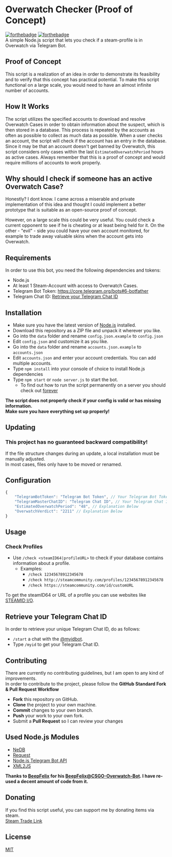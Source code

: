 # Overwatch Checker (Proof of Concept)
[![forthebadge](https://forthebadge.com/images/badges/built-with-love.svg)](https://forthebadge.com)
[![forthebadge](https://forthebadge.com/images/badges/uses-js.svg)](https://forthebadge.com)  
A simple Node.js script that lets you check if a steam-profile is in Overwatch via Telegram Bot.

## Proof of Concept
This script is a realization of an idea in order to demonstrate its feasibility and to verify that this concept has practical potential. To make this script functional on a large scale, you would need to have an almost infinite number of accounts.

## How It Works
The script utilizes the specified accounts to download and resolve Overwatch Cases in order to obtain information about the suspect, which is then stored in a database. This process is repeated by the accounts as often as possible to collect as much data as possible. When a user checks an account, the script will check if the account has an entry in the database. Since it may be that an account doesn't get banned by Overwatch, this script considers only cases within the last `EstimatedOverwatchPeriod` hours as active cases. Always remember that this is a proof of concept and would require millions of accounts to work properly.

## Why should I check if someone has an active Overwatch Case?
Honestly? I dont know. I came across a miserable and private implementation of this idea and thought I could implement a better prototype that is suitable as an open-source proof of concept.  

However, on a large scale this could be very useful. You could check a current opponent to see if he is cheating or at least being held for it. On the other - "evil" - side you could have your own account monitored, for example to trade away valuable skins when the account gets into Overwatch.

## Requirements
In order to use this bot, you need the following dependencies and tokens:
- Node.js
- At least 1 Steam-Account with access to Overwatch Cases.
- Telegram Bot Token: https://core.telegram.org/bots#6-botfather
- Telegram Chat ID: [Retrieve your Telegram Chat ID](#retrieve-your-telegram-chat-id)

## Installation
- Make sure you have the latest version of [Node.js](https://nodejs.org/) installed.
- Download this repository as a ZIP file and unpack it wherever you like.
- Go into the `data` folder and rename `config.json.example` to `config.json`
- Edit `config.json` and customize it as you like.
- Go into the `data` folder and rename `accounts.json.example` to `accounts.json`
- Edit `accounts.json` and enter your account credentials. You can add multiple accounts.
- Type `npm install` into your console of choice to install Node.js dependencies
- Type `npm start` or `node server.js` to start the bot.
  - To find out how to run the script permanently on a server you should check out [forever](https://github.com/foreversd/forever)  
  
**The script does not properly check if your config is valid or has missing information.**  
**Make sure you have everything set up properly!**  

## Updating
### This project has no guaranteed backward compatibility!
If the file structure changes during an update, a local installation must be manually adjusted.  
In most cases, files only have to be moved or renamed.

## Configuration
```Javascript
{
	"TelegramBotToken": "Telegram Bot Token", // Your Telegram Bot Token
	"TelegramMasterChatID": "Telegram Chat ID", // Your Telegram Chat ID
	"EstimatedOverwatchPeriod": "48", // Explanation Below
	"OverwatchVerdict": "2211" // Explanation Below
}
```

## Usage
### Check Profiles
- Use `/check <steamID64|profileURL>` to check if your database contains information about a profile.
  - Examples:
    - `/check 12345678912345678`
	- `/check http://steamcommunity.com/profiles/12345678912345678`
    - `/check https://steamcommunity.com/id/customURL`  

To get the steamID64 or URL of a profile you can use websites like [STEAMID I/O](https://steamid.io/).  

## Retrieve your Telegram Chat ID
In order to retrieve your unique Telegram Chat ID, do as follows:
- `/start` a chat with the [@myidbot](https://telegram.me/myidbot).
- Type `/myid` to get your Telegram Chat ID.

## Contributing
There are currently no contributing guidelines, but I am open to any kind of improvements.  
In order to contribute to the project, please follow the **GitHub Standard Fork & Pull Request Workflow**

- **Fork** this repository on GitHub.
- **Clone** the project to your own machine.
- **Commit** changes to your own branch.
- **Push** your work to your own fork.
- Submit a **Pull Request** so I can review your changes

## Used Node.js Modules
- [NeDB](https://github.com/louischatriot/nedb)
- [Request](https://github.com/request/request)
- [Node.js Telegram Bot API](https://github.com/mast/telegram-bot-api)
- [XML2JS](https://github.com/Leonidas-from-XIV/node-xml2js)

**Thanks to [BeepFelix](https://github.com/BeepFelix) for his [BeepFelix@CSGO-Overwatch-Bot](https://github.com/BeepFelix/CSGO-Overwatch-Bot). I have re-used a decent amount of code from it.**

## Donating
If you find this script useful, you can support me by donating items via steam.  
[Steam Trade Link](https://steamcommunity.com/tradeoffer/new/?partner=169517256&token=77MTawmP)

## License
[MIT](https://github.com/IceQ1337/SteamBanChecker/blob/master/LICENSE)